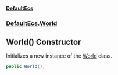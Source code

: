 #### [DefaultEcs](./index.md 'index')
### [DefaultEcs](./DefaultEcs.md 'DefaultEcs').[World](./DefaultEcs-World.md 'DefaultEcs.World')
## World() Constructor
Initializes a new instance of the [World](./DefaultEcs-World.md 'DefaultEcs.World') class.  
```csharp
public World();
```
